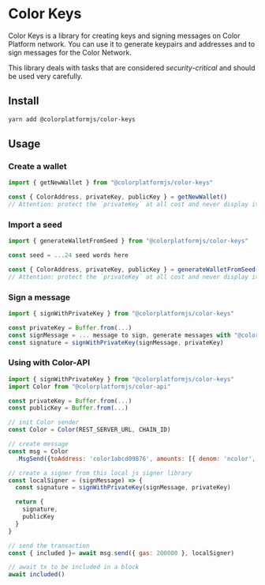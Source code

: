 # Color Keys

Color Keys is a library for creating keys and signing messages on Color Platform network. You can use it to generate keypairs and addresses and to sign messages for the Color Network. 

This library deals with tasks that are considered *security-critical* and should be used very carefully.

## Install

```bash
yarn add @colorplatformjs/color-keys
```

## Usage

### Create a wallet

```js
import { getNewWallet } from "@colorplatformjs/color-keys"

const { ColorAddress, privateKey, publicKey } = getNewWallet()
// Attention: protect the `privateKey` at all cost and never display it anywhere!!
```

### Import a seed

```js
import { generateWalletFromSeed } from "@colorplatformjs/color-keys"

const seed = ...24 seed words here

const { ColorAddress, privateKey, publicKey } = generateWalletFromSeed(seed)
// Attention: protect the `privateKey` at all cost and never display it anywhere!!
```

### Sign a message

```js
import { signWithPrivateKey } from "@colorplatformjs/color-keys"

const privateKey = Buffer.from(...)
const signMessage = ... message to sign, generate messages with "@colorplatformjs/color-api"
const signature = signWithPrivateKey(signMessage, privateKey)

```

### Using with Color-API

```js
import { signWithPrivateKey } from "@colorplatformjs/color-keys"
import Color from "@colorplatformjs/color-api"

const privateKey = Buffer.from(...)
const publicKey = Buffer.from(...)

// init Color sender
const Color = Color(REST_SERVER_URL, CHAIN_ID)

// create message
const msg = Color
  .MsgSend({toAddress: 'color1abcd09876', amounts: [{ denom: 'ncolor', amount: 123456789 }})

// create a signer from this local js signer library
const localSigner = (signMessage) => {
  const signature = signWithPrivateKey(signMessage, privateKey)

  return {
    signature,
    publicKey
  }
}

// send the transaction
const { included }= await msg.send({ gas: 200000 }, localSigner)

// await tx to be included in a block
await included()
```
